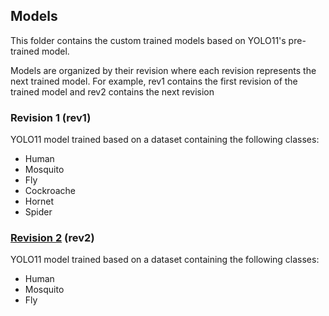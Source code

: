 ## Models
This folder contains the custom trained models based on YOLO11's pre-trained
model.

Models are organized by their revision where each revision represents the next
trained model. For example, rev1 contains the first revision of the trained
model and rev2 contains the next revision

### Revision 1 (rev1)
YOLO11 model trained based on a dataset containing the following classes:
* Human
* Mosquito
* Fly
* Cockroache
* Hornet
* Spider

### [Revision 2](https://app.roboflow.com/nahtann-x7ffw/ai-insect-zapper/1) (rev2)
YOLO11 model trained based on a dataset containing the following classes:
* Human
* Mosquito
* Fly